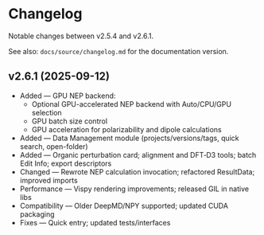 # Changelog

Notable changes between v2.5.4 and v2.6.1.

See also: `docs/source/changelog.md` for the documentation version.

## v2.6.1 (2025-09-12)

- Added — GPU NEP backend:
  - Optional GPU-accelerated NEP backend with Auto/CPU/GPU selection
  - GPU batch size control
  - GPU acceleration for polarizability and dipole calculations
- Added — Data Management module (projects/versions/tags, quick search, open-folder)
- Added — Organic perturbation card; alignment and DFT‑D3 tools; batch Edit Info; export descriptors
- Changed — Rewrote NEP calculation invocation; refactored ResultData; improved imports
- Performance — Vispy rendering improvements; released GIL in native libs
- Compatibility — Older DeepMD/NPY supported; updated CUDA packaging
- Fixes — Quick entry; updated tests/interfaces
